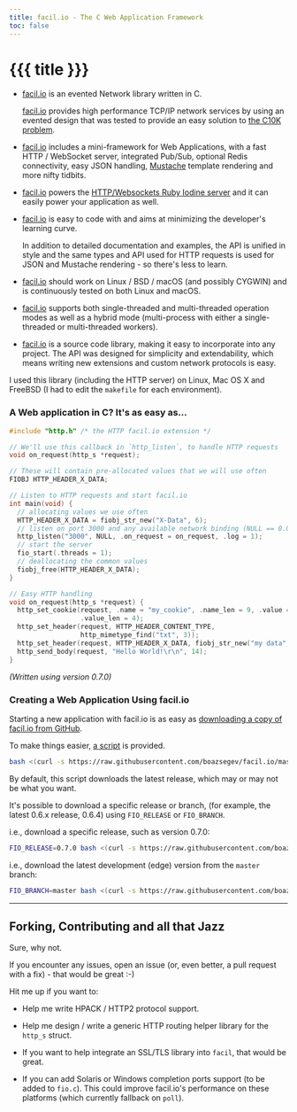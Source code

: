 ```yaml
---
title: facil.io - The C Web Application Framework
toc: false
---
```

# {{{ title }}}

* [facil.io](http://facil.io) is an evented Network library written in C.

    [facil.io](http://facil.io) provides high performance TCP/IP network services by using an evented design that was tested to provide an easy solution to [the C10K problem](http://www.kegel.com/c10k.html).

* [facil.io](http://facil.io) includes a mini-framework for Web Applications, with a fast HTTP / WebSocket server, integrated Pub/Sub, optional Redis connectivity, easy JSON handling, [Mustache](http://mustache.github.io) template rendering and more nifty tidbits.

* [facil.io](http://facil.io) powers the [HTTP/Websockets Ruby Iodine server](https://github.com/boazsegev/iodine) and it can easily power your application as well.

* [facil.io](http://facil.io) is easy to code with and aims at minimizing the developer's learning curve.

    In addition to detailed documentation and examples, the API is unified in style and the same types and API used for HTTP requests is used for JSON and Mustache rendering - so there's less to learn.

* [facil.io](http://facil.io) should work on Linux / BSD / macOS (and possibly CYGWIN) and is continuously tested on both Linux and macOS.

* [facil.io](http://facil.io) supports both single-threaded and multi-threaded operation modes as well as a hybrid mode (multi-process with either a single-threaded or multi-threaded workers).

* [facil.io](http://facil.io) is a source code library, making it easy to incorporate into any project. The API was designed for simplicity and extendability, which means writing new extensions and custom network protocols is easy.

I used this library (including the HTTP server) on Linux, Mac OS X and FreeBSD (I had to edit the `makefile` for each environment).

### A Web application in C? It's as easy as...

```c
#include "http.h" /* the HTTP facil.io extension */

// We'll use this callback in `http_listen`, to handle HTTP requests
void on_request(http_s *request);

// These will contain pre-allocated values that we will use often
FIOBJ HTTP_HEADER_X_DATA;

// Listen to HTTP requests and start facil.io
int main(void) {
  // allocating values we use often
  HTTP_HEADER_X_DATA = fiobj_str_new("X-Data", 6);
  // listen on port 3000 and any available network binding (NULL == 0.0.0.0)
  http_listen("3000", NULL, .on_request = on_request, .log = 1);
  // start the server
  fio_start(.threads = 1);
  // deallocating the common values
  fiobj_free(HTTP_HEADER_X_DATA);
}

// Easy HTTP handling
void on_request(http_s *request) {
  http_set_cookie(request, .name = "my_cookie", .name_len = 9, .value = "data",
                  .value_len = 4);
  http_set_header(request, HTTP_HEADER_CONTENT_TYPE,
                  http_mimetype_find("txt", 3));
  http_set_header(request, HTTP_HEADER_X_DATA, fiobj_str_new("my data", 7));
  http_send_body(request, "Hello World!\r\n", 14);
}
```

*(Written using version 0.7.0)*

### Creating a Web Application Using facil.io

Starting a new application with facil.io is as easy as [downloading a copy of facil.io from GitHub](https://github.com/boazsegev/facil.io).

To make things easier, [a script](https://raw.githubusercontent.com/boazsegev/facil.io/master/scripts/new/app) is provided.

```bash
bash <(curl -s https://raw.githubusercontent.com/boazsegev/facil.io/master/scripts/new/app) appname
```

By default, this script downloads the latest release, which may or may not be what you want.

It's possible to download a specific release or branch, (for example, the latest 0.6.x release, 0.6.4) using `FIO_RELEASE` or `FIO_BRANCH`.

i.e., download a specific release, such as version 0.7.0:

```bash
FIO_RELEASE=0.7.0 bash <(curl -s https://raw.githubusercontent.com/boazsegev/facil.io/master/scripts/new/app) appname
```

i.e., download the latest development (edge) version from the `master` branch:

```bash
FIO_BRANCH=master bash <(curl -s https://raw.githubusercontent.com/boazsegev/facil.io/master/scripts/new/app) appname
```

---

## Forking, Contributing and all that Jazz

Sure, why not.

If you encounter any issues, open an issue (or, even better, a pull request with a fix) - that would be great :-)

Hit me up if you want to:

* Help me write HPACK / HTTP2 protocol support.

* Help me design / write a generic HTTP routing helper library for the `http_s` struct.

* If you want to help integrate an SSL/TLS library into `facil`, that would be great.

* If you can add Solaris or Windows completion ports support (to be added to `fio.c`). This could improve facil.io's performance on these platforms (which currently fallback on `poll`).

